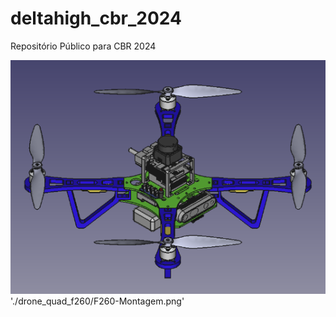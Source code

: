 # deltahigh_cbr_2024
Repositório Público para CBR 2024


![Logo do Markdown](./drone_quad_f450/F450-Montagem.png)
'./drone_quad_f260/F260-Montagem.png'
